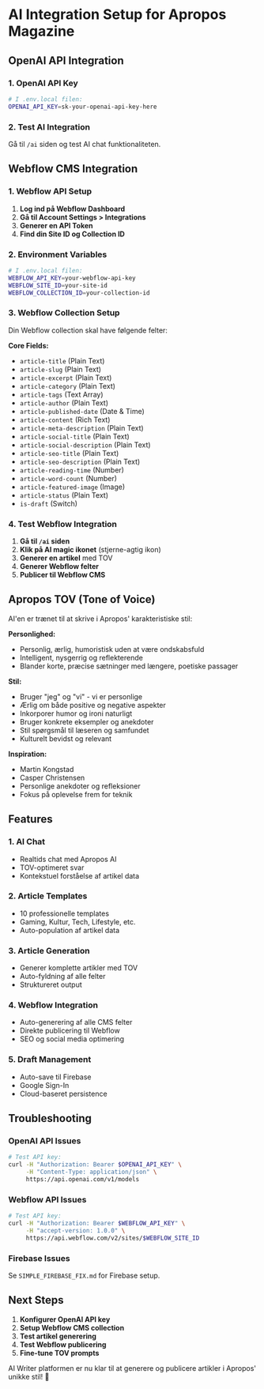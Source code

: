 # AI Integration Setup for Apropos Magazine

## OpenAI API Integration

### 1. OpenAI API Key
```bash
# I .env.local filen:
OPENAI_API_KEY=sk-your-openai-api-key-here
```

### 2. Test AI Integration
Gå til `/ai` siden og test AI chat funktionaliteten.

## Webflow CMS Integration

### 1. Webflow API Setup

1. **Log ind på Webflow Dashboard**
2. **Gå til Account Settings > Integrations**
3. **Generer en API Token**
4. **Find din Site ID og Collection ID**

### 2. Environment Variables
```bash
# I .env.local filen:
WEBFLOW_API_KEY=your-webflow-api-key
WEBFLOW_SITE_ID=your-site-id
WEBFLOW_COLLECTION_ID=your-collection-id
```

### 3. Webflow Collection Setup

Din Webflow collection skal have følgende felter:

**Core Fields:**
- `article-title` (Plain Text)
- `article-slug` (Plain Text)
- `article-excerpt` (Plain Text)
- `article-category` (Plain Text)
- `article-tags` (Text Array)
- `article-author` (Plain Text)
- `article-published-date` (Date & Time)
- `article-content` (Rich Text)
- `article-meta-description` (Plain Text)
- `article-social-title` (Plain Text)
- `article-social-description` (Plain Text)
- `article-seo-title` (Plain Text)
- `article-seo-description` (Plain Text)
- `article-reading-time` (Number)
- `article-word-count` (Number)
- `article-featured-image` (Image)
- `article-status` (Plain Text)
- `is-draft` (Switch)

### 4. Test Webflow Integration

1. **Gå til `/ai` siden**
2. **Klik på AI magic ikonet** (stjerne-agtig ikon)
3. **Generer en artikel** med TOV
4. **Generer Webflow felter**
5. **Publicer til Webflow CMS**

## Apropos TOV (Tone of Voice)

AI'en er trænet til at skrive i Apropos' karakteristiske stil:

**Personlighed:**
- Personlig, ærlig, humoristisk uden at være ondskabsfuld
- Intelligent, nysgerrig og reflekterende
- Blander korte, præcise sætninger med længere, poetiske passager

**Stil:**
- Bruger "jeg" og "vi" - vi er personlige
- Ærlig om både positive og negative aspekter
- Inkorporer humor og ironi naturligt
- Bruger konkrete eksempler og anekdoter
- Stil spørgsmål til læseren og samfundet
- Kulturelt bevidst og relevant

**Inspiration:**
- Martin Kongstad
- Casper Christensen
- Personlige anekdoter og refleksioner
- Fokus på oplevelse frem for teknik

## Features

### 1. AI Chat
- Realtids chat med Apropos AI
- TOV-optimeret svar
- Kontekstuel forståelse af artikel data

### 2. Article Templates
- 10 professionelle templates
- Gaming, Kultur, Tech, Lifestyle, etc.
- Auto-population af artikel data

### 3. Article Generation
- Generer komplette artikler med TOV
- Auto-fyldning af alle felter
- Struktureret output

### 4. Webflow Integration
- Auto-generering af alle CMS felter
- Direkte publicering til Webflow
- SEO og social media optimering

### 5. Draft Management
- Auto-save til Firebase
- Google Sign-In
- Cloud-baseret persistence

## Troubleshooting

### OpenAI API Issues
```bash
# Test API key:
curl -H "Authorization: Bearer $OPENAI_API_KEY" \
     -H "Content-Type: application/json" \
     https://api.openai.com/v1/models
```

### Webflow API Issues
```bash
# Test API key:
curl -H "Authorization: Bearer $WEBFLOW_API_KEY" \
     -H "accept-version: 1.0.0" \
     https://api.webflow.com/v2/sites/$WEBFLOW_SITE_ID
```

### Firebase Issues
Se `SIMPLE_FIREBASE_FIX.md` for Firebase setup.

## Next Steps

1. **Konfigurer OpenAI API key**
2. **Setup Webflow CMS collection**
3. **Test artikel generering**
4. **Test Webflow publicering**
5. **Fine-tune TOV prompts**

AI Writer platformen er nu klar til at generere og publicere artikler i Apropos' unikke stil! 🚀
